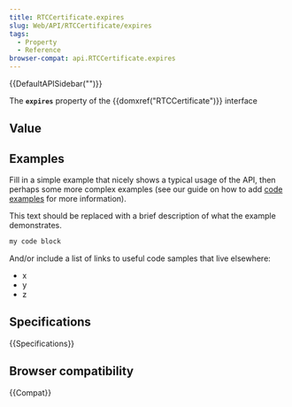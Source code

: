```yaml
---
title: RTCCertificate.expires
slug: Web/API/RTCCertificate/expires
tags:
  - Property
  - Reference
browser-compat: api.RTCCertificate.expires
---
```

{{DefaultAPISidebar("")}}

The **`expires`** property of the {{domxref("RTCCertificate")}} interface 

## Value



## Examples

Fill in a simple example that nicely shows a typical usage of the API, then perhaps some more complex examples (see our guide on how to add [code examples](/en-US/docs/MDN/Contribute/Structures/Code_examples) for more information).

This text should be replaced with a brief description of what the example demonstrates.

```js
my code block
```

And/or include a list of links to useful code samples that live elsewhere:

*   x
*   y
*   z

## Specifications

{{Specifications}}

## Browser compatibility

{{Compat}}


